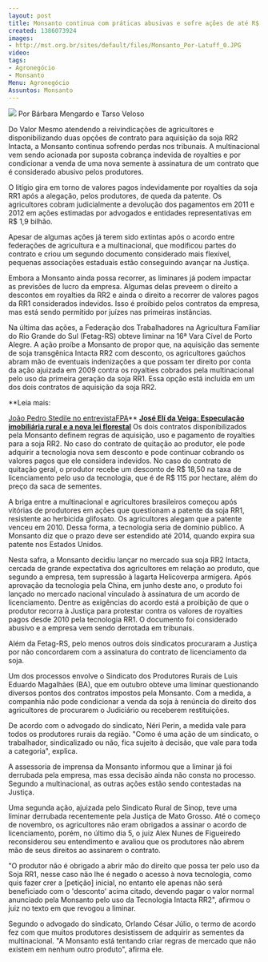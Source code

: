 ```yaml
---
layout: post
title: Monsanto continua com práticas abusivas e sofre ações de até R$ 2 bi
created: 1386073924
images:
- http://mst.org.br/sites/default/files/Monsanto_Por-Latuff_0.JPG
video: 
tags:
- Agronegócio
- Monsanto
Menu: Agronegócio
Assuntos: Monsanto
---
```



![](http://mst.org.br/sites/default/files/Monsanto_Por-Latuff_0.JPG)
Por Bárbara Mengardo e Tarso Veloso

Do Valor
Mesmo atendendo a reivindicações de agricultores e disponibilizando duas opções de contrato para aquisição da soja RR2 Intacta, a Monsanto continua sofrendo perdas nos tribunais. A multinacional vem sendo acionada por suposta cobrança indevida de royalties e por condicionar a venda de uma nova semente à assinatura de um contrato que é considerado abusivo pelos produtores.


O litígio gira em torno de valores pagos indevidamente por royalties da soja RR1 após a alegação, pelos produtores, de queda da patente. Os agricultores cobram judicialmente a devolução dos pagamentos em 2011 e 2012 em ações estimadas por advogados e entidades representativas em R$ 1,9 bilhão.


Apesar de algumas ações já terem sido extintas após o acordo entre federações de agricultura e a multinacional, que modificou partes do contrato e criou um segundo documento considerado mais flexível, pequenas associações estaduais estão conseguindo avançar na Justiça.


Embora a Monsanto ainda possa recorrer, as liminares já podem impactar as previsões de lucro da empresa. Algumas delas preveem o direito a descontos em royalties da RR2 e ainda o direito a recorrer de valores pagos da RR1 considerados indevidos. Isso é proibido pelos contratos da empresa, mas está sendo permitido por juízes nas primeiras instâncias.


Na última das ações, a Federação dos Trabalhadores na Agricultura Familiar do Rio Grande do Sul (Fetag-RS) obteve liminar na 16ª Vara Cível de Porto Alegre. A ação proíbe a Monsanto de propor que, na aquisição das semente de soja transgênica Intacta RR2 com desconto, os agricultores gaúchos abram mão de eventuais indenizações a que possam ter direito por conta da ação ajuizada em 2009 contra os royalties cobrados pela multinacional pelo uso da primeira geração da soja RR1. Essa opção está incluída em um dos dois contratos de aquisição da soja RR2.


**Leia mais:

[João Pedro Stedile no entrevistaFPA](http://www.mst.org.br/node/15508)**
[**José Elí da Veiga: Especulação imobiliária rural e a nova lei florestal**](http://www.mst.org.br/node/15501)
Os dois contratos disponibilizados pela Monsanto definem regras de aquisição, uso e pagamento de royalties para a soja RR2. No caso do contrato de quitação ao produtor, ele pode adquirir a tecnologia nova sem desconto e pode continuar cobrando os valores pagos que ele considera indevidos. No caso do contrato de quitação geral, o produtor recebe um desconto de R$ 18,50 na taxa de licenciamento pelo uso da tecnologia, que é de R$ 115 por hectare, além do preço da saca de sementes.


A briga entre a multinacional e agricultores brasileiros começou após vitórias de produtores em ações que questionam a patente da soja RR1, resistente ao herbicida glifosato. Os agricultores alegam que a patente venceu em 2010. Dessa forma, a tecnologia seria de domínio público. A Monsanto diz que o prazo deve ser estendido até 2014, quando expira sua patente nos Estados Unidos.


Nesta safra, a Monsanto decidiu lançar no mercado sua soja RR2 Intacta, cercada de grande expectativa dos agricultores em relação ao produto, que segundo a empresa, tem supressão à lagarta Helicoverpa armigera. Após aprovação da tecnologia pela China, em junho deste ano, o produto foi lançado no mercado nacional vinculado à assinatura de um acordo de licenciamento. Dentre as exigências do acordo está a proibição de que o produtor recorra à Justiça para protestar contra os valores de royalties pagos desde 2010 pela tecnologia RR1. O documento foi considerado abusivo e a empresa vem sendo derrotada em tribunais.


Além da Fetag-RS, pelo menos outros dois sindicatos procuraram a Justiça por não concordarem com a assinatura do contrato de licenciamento da soja.


Um dos processos envolve o Sindicato dos Produtores Rurais de Luis Eduardo Magalhães (BA), que em outubro obteve uma liminar questionando diversos pontos dos contratos impostos pela Monsanto. Com a medida, a companhia não pode condicionar a venda da soja à renúncia do direito dos agricultores de procurarem o Judiciário ou receberem restituições.


De acordo com o advogado do sindicato, Néri Perin, a medida vale para todos os produtores rurais da região. "Como é uma ação de um sindicato, o trabalhador, sindicalizado ou não, fica sujeito à decisão, que vale para toda a categoria", explica.


A assessoria de imprensa da Monsanto informou que a liminar já foi derrubada pela empresa, mas essa decisão ainda não consta no processo. Segundo a multinacional, as outras ações estão sendo contestadas na Justiça.


Uma segunda ação, ajuizada pelo Sindicato Rural de Sinop, teve uma liminar derrubada recentemente pela Justiça de Mato Grosso. Até o começo de novembro, os agricultores não eram obrigados a assinar o acordo de licenciamento, porém, no último dia 5, o juiz Alex Nunes de Figueiredo reconsiderou seu entendimento e avaliou que os produtores não abrem mão de seus direitos ao assinarem o contrato.


"O produtor não é obrigado a abrir mão do direito que possa ter pelo uso da Soja RR1, nesse caso não lhe é negado o acesso à nova tecnologia, como quis fazer crer a [petição] inicial, no entanto ele apenas não será beneficiado com o 'desconto' acima citado, devendo pagar o valor normal anunciado pela Monsanto pelo uso da Tecnologia Intacta RR2", afirmou o juiz no texto em que revogou a liminar.


Segundo o advogado do sindicato, Orlando César Júlio, o termo de acordo fez com que muitos produtores desistissem de adquirir as sementes da multinacional. "A Monsanto está tentando criar regras de mercado que não existem em nenhum outro produto", afirma ele.
